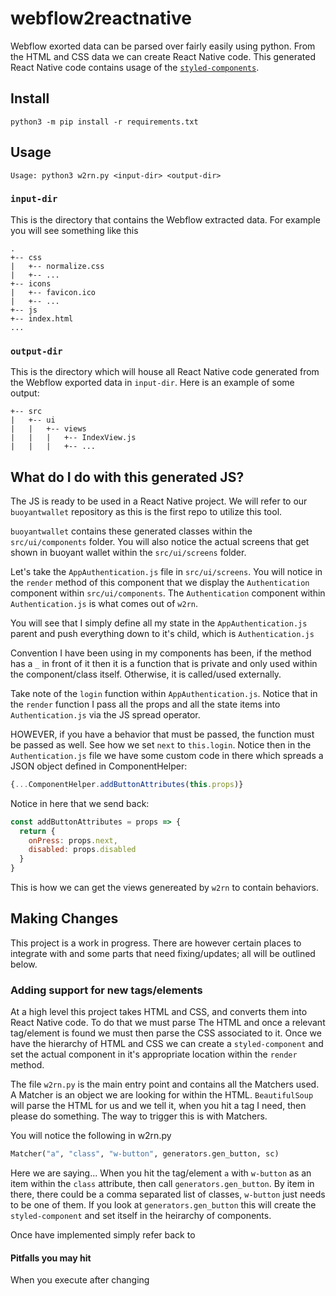 # webflow2reactnative
Webflow exorted data can be parsed over fairly easily using python. From the HTML and CSS data we can create React Native code. This generated React Native code contains usage of the [`styled-components`](https://www.styled-components.com).

## Install
```console
python3 -m pip install -r requirements.txt
```

## Usage
```console
Usage: python3 w2rn.py <input-dir> <output-dir>
```
### `input-dir`
This is the directory that contains the Webflow extracted data. For example you will see something like this
```
.
+-- css
|   +-- normalize.css
|   +-- ...
+-- icons
|   +-- favicon.ico
|   +-- ...
+-- js
+-- index.html
...
```
### `output-dir`
This is the directory which will house all React Native code generated from the Webflow exported data in `input-dir`. Here is an example of some output:
```
+-- src
|   +-- ui
|   |   +-- views
|   |   |   +-- IndexView.js
|   |   |   +-- ...
```

## What do I do with this generated JS?
The JS is ready to be used in a React Native project. We will refer to our `buoyantwallet` repository as this is the first repo to utilize this tool.

`buoyantwallet` contains these generated classes within the `src/ui/components` folder. You will also notice the actual screens that get shown in buoyant wallet within the `src/ui/screens` folder. 

Let's take the `AppAuthentication.js` file in `src/ui/screens`. You will notice in the `render` method of this component that we display the `Authentication` component within `src/ui/components`. The `Authentication` component within `Authentication.js` is what comes out of `w2rn`. 

You will see that I simply define all my state in the `AppAuthentication.js` parent and push everything down to it's child, which is `Authentication.js` 

Convention I have been using in my components has been, if the method has a `_` in front of it then it is a function that is private and only used within the component/class itself. Otherwise, it is called/used externally.

Take note of the `login` function within `AppAuthentication.js`. Notice that in the `render` function I pass all the props and all the state items into `Authentication.js` via the JS spread operator. 


HOWEVER, if you have a behavior that must be passed, the function must be passed as well. See how we set `next` to `this.login`. Notice then in the `Authentication.js` file we have some custom code in there which spreads a JSON object defined in ComponentHelper:
```javascript
{...ComponentHelper.addButtonAttributes(this.props)}
```
Notice in here that we send back:
```javascript
const addButtonAttributes = props => {
  return {
    onPress: props.next,
    disabled: props.disabled
  }
}
```
This is how we can get the views genereated by `w2rn` to contain behaviors.

## Making Changes
This project is a work in progress. There are however certain places to integrate with and some parts that need fixing/updates; all will be outlined below.

### Adding support for new tags/elements
At a high level this project takes HTML and CSS, and converts them into React Native code. To do that we must parse The HTML and once a relevant tag/element is found we must then parse the CSS associated to it. Once we have the hierarchy of HTML and CSS we can create a `styled-component` and set the actual component in it's appropriate location within the `render` method.

The file `w2rn.py` is the main entry point and contains all the Matchers used. A Matcher is an object we are looking for within the HTML. `BeautifulSoup` will parse the HTML for us and we tell it, when you hit a tag I need, then please do something. The way to trigger this is with Matchers.

You will notice the following in w2rn.py
```python
Matcher("a", "class", "w-button", generators.gen_button, sc)
```
Here we are saying...
When you hit the tag/element `a` with `w-button` as an item within the `class` attribute, then call `generators.gen_button`. By item in there, there could be a comma separated list of classes, `w-button` just needs to be one of them. If you look at `generators.gen_button` this will create the `styled-component` and set itself in the heirarchy of components. 

Once have implemented simply refer back to 

#### Pitfalls you may hit
When you execute after changing